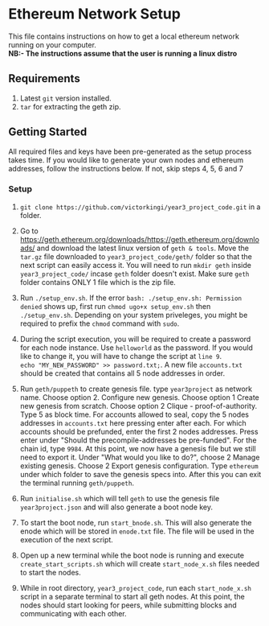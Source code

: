 # Ethereum Network Setup
This file contains instructions on how to get a local ethereum network running on your computer.<br />
**NB:- The instructions assume that the user is running a linux distro**

## Requirements 
1. Latest `git` version installed.
2. `tar` for extracting the geth zip.


## Getting Started
All required files and keys have been pre-generated as the setup process takes time. If you would like to generate your own nodes and ethereum addresses, follow the instructions below. If not, skip steps 4, 5, 6 and 7

### Setup
1.  `git clone https://github.com/victorkingi/year3_project_code.git` in a folder.

2. Go to https://geth.ethereum.org/downloads/https://geth.ethereum.org/downloads/ and download the latest linux version of `geth & tools`. Move the `tar.gz` file downloaded to `year3_project_code/geth/` folder so that the next script can easily access it. You will need to run `mkdir geth` inside `year3_project_code/` incase `geth` folder doesn't exist. Make sure `geth` folder contains ONLY 1 file which is the zip file.

3. Run `./setup_env.sh`. If the error `bash: ./setup_env.sh: Permission denied` shows up, first run `chmod ugo+x setup_env.sh` then `./setup_env.sh`. Depending on your system priveleges, you might be required to prefix the `chmod` command with `sudo`.

4. During the script execution, you will be required to create a password for each node instance. Use `helloworld` as the password. If you would like to change it, you will have to change the script at `line 9`.<br /> `echo "MY_NEW_PASSWORD" >> password.txt;`. A new file `accounts.txt` should be created that contains all 5 node addresses in order.

5. Run `geth/puppeth` to create genesis file. type `year3project` as network name. Choose option 2. Configure new genesis. Choose option 1 Create new genesis from scratch. Choose option 2 Clique - proof-of-authority. Type 5 as block time. For accounts allowed to seal, copy the 5 nodes addresses in `accounts.txt` here pressing enter after each. For which accounts should be prefunded, enter the first 2 nodes addresses. Press enter under "Should the precompile-addresses be pre-funded". For the chain id, type `9984`. At this point, we now have a genesis file but we still need to export it. Under "What would you like to do?", choose 2 Manage existing genesis. Choose 2 Export genesis configuration. Type `ethereum` under which folder to save the genesis specs into. After this you can exit the terminal running `geth/puppeth`.


6. Run `initialise.sh` which will tell `geth` to use the genesis file  `year3project.json` and will also generate a boot node key.

7. To start the boot node, run `start_bnode.sh`. This will also generate the enode which will be stored in `enode.txt` file. The file will be used in the execution of the next script.

8. Open up a new terminal while the boot node is running and execute `create_start_scripts.sh` which will create `start_node_x.sh` files needed to start the nodes.

9. While in root directory, `year3_project_code`, run each `start_node_x.sh` script in a separate terminal to start all geth nodes. At this point, the nodes should start looking for peers, while submitting blocks and communicating with each other.